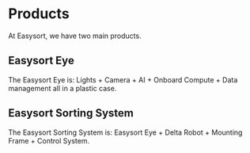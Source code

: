 # Products

At Easysort, we have two main products.

## Easysort Eye

The Easysort Eye is: Lights + Camera + AI + Onboard Compute + Data management all in a plastic case.

## Easysort Sorting System

The Easysort Sorting System is: Easysort Eye + Delta Robot + Mounting Frame + Control System.